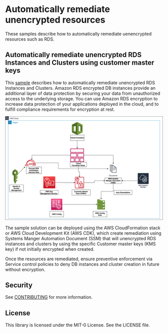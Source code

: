 # Automatically remediate unencrypted resources

These samples describe how to automatically remediate uenencrypted resources such as RDS.

## Automatically remediate unencrypted RDS Instances and Clusters using customer master keys

This [sample](rds) describes how to automatically remediate unencrypted RDS Instances and Clusters. Amazon RDS encrypted DB instances provide an additional layer of data protection by securing your data from unauthorized access to the underlying storage. You can use Amazon RDS encryption to increase data protection of your applications deployed in the cloud, and to fulfill compliance requirements for encryption at rest.

![RDS architecture diagram](rds-architecture.png)

The sample solution can be deployed using the AWS CloudFormation stack or AWS Cloud Development Kit (AWS CDK), which create remediation using Systems Manger Automation Document (SSM) that will unencrypted RDS instances and clusters by using the specific Customer master keys (KMS key) if not initially encrypted when created.
 
Once the resources are remediated, ensure preventive enforcement via Service control policies to deny DB instances and cluster creation in future without encryption.  

## Security

See [CONTRIBUTING](CONTRIBUTING.md#security-issue-notifications) for more information.

## License

This library is licensed under the MIT-0 License. See the LICENSE file.

